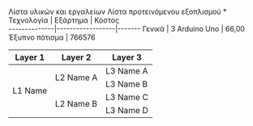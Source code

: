 Λίστα υλικών και εργαλείων
Λίστα προτεινόμενου εξοπλισμού * 
Τεχνολογία		|	Εξάρτημα		     | Κόστος     
--------------|------------------|-------
Γενικά				|  3 Arduino Uno	 |  66,00
Έξυπνο πότισμα                   | 766576
<table>
    <thead>
        <tr>
            <th>Layer 1</th>
            <th>Layer 2</th>
            <th>Layer 3</th>
        </tr>
    </thead>
    <tbody>
        <tr>
            <td rowspan=4>L1 Name</td>
            <td rowspan=2>L2 Name A</td>
            <td>L3 Name A</td>
        </tr>
        <tr>
            <td>L3 Name B</td>
        </tr>
        <tr>
            <td rowspan=2>L2 Name B</td>
            <td>L3 Name C</td>
        </tr>
        <tr>
            <td>L3 Name D</td>
        </tr>
    </tbody>
</table>
